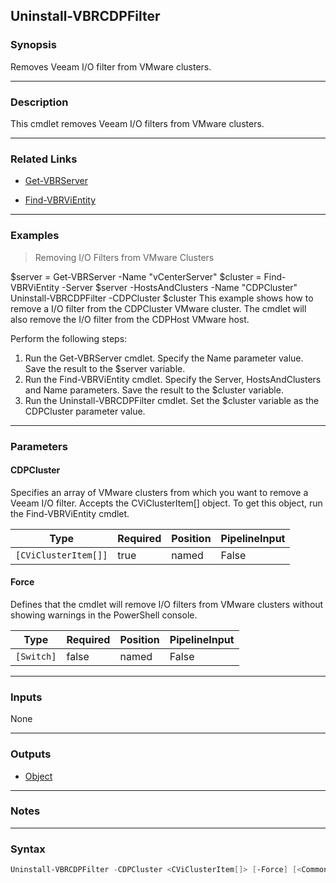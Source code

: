 Uninstall-VBRCDPFilter
----------------------

### Synopsis
Removes Veeam I/O filter from VMware clusters.

---

### Description

This cmdlet removes Veeam I/O filters from VMware clusters.

---

### Related Links
* [Get-VBRServer](Get-VBRServer)

* [Find-VBRViEntity](Find-VBRViEntity)

---

### Examples
> Removing I/O Filters from VMware Clusters

$server = Get-VBRServer -Name "vCenterServer"
$cluster = Find-VBRViEntity -Server $server -HostsAndClusters -Name "CDPCluster"
Uninstall-VBRCDPFilter -CDPCluster $cluster
This example shows how to remove a I/O filter from the CDPCluster VMware cluster. The cmdlet will also remove the I/O filter from the CDPHost VMware host.

Perform the following steps:
1. Run the Get-VBRServer cmdlet. Specify the Name parameter value. Save the result to the $server variable.
2. Run the Find-VBRViEntity cmdlet. Specify the Server, HostsAndClusters and Name parameters. Save the result to the $cluster variable.
3. Run the Uninstall-VBRCDPFilter cmdlet. Set the $cluster variable as the CDPCluster parameter value.

---

### Parameters
#### **CDPCluster**
Specifies an array of VMware clusters from which you want to remove a Veeam I/O filter.
Accepts the  CViClusterItem[] object. To get this object, run the Find-VBRViEntity cmdlet.

|Type                |Required|Position|PipelineInput|
|--------------------|--------|--------|-------------|
|`[CViClusterItem[]]`|true    |named   |False        |

#### **Force**
Defines that the cmdlet will remove I/O filters from VMware clusters without showing warnings in the PowerShell console.

|Type      |Required|Position|PipelineInput|
|----------|--------|--------|-------------|
|`[Switch]`|false   |named   |False        |

---

### Inputs
None

---

### Outputs
* [Object](https://learn.microsoft.com/en-us/dotnet/api/System.Object)

---

### Notes

---

### Syntax
```PowerShell
Uninstall-VBRCDPFilter -CDPCluster <CViClusterItem[]> [-Force] [<CommonParameters>]
```
